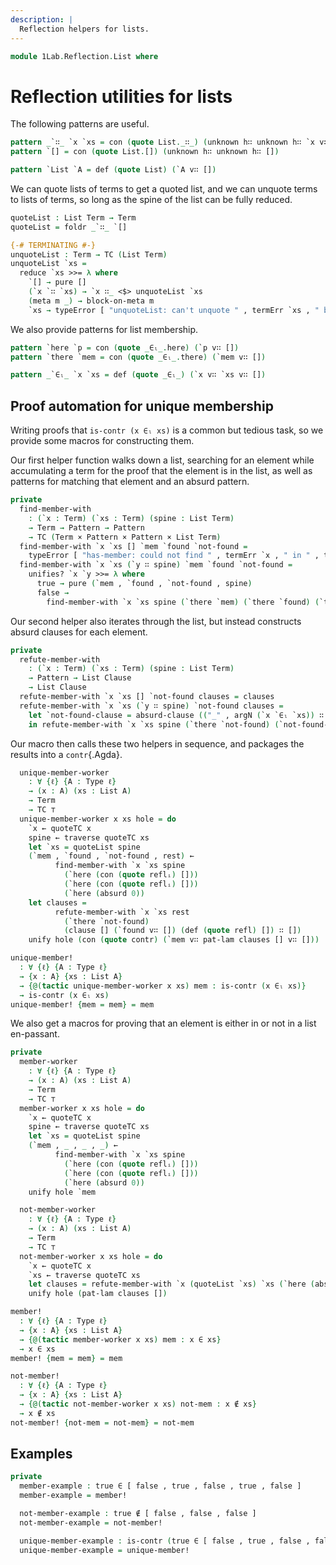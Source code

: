 ```yaml
---
description: |
  Reflection helpers for lists.
---
```

<!--
```agda
open import 1Lab.Reflection
open import 1Lab.Prelude hiding (absurd)

open import Data.List.Membership
open import Data.List.Base

open import Meta.Foldable
```
-->

```agda
module 1Lab.Reflection.List where
```

# Reflection utilities for lists

The following patterns are useful.

```agda
pattern _`∷_ `x `xs = con (quote List._∷_) (unknown h∷ unknown h∷ `x v∷ `xs v∷ [])
pattern `[] = con (quote List.[]) (unknown h∷ unknown h∷ [])

pattern `List `A = def (quote List) (`A v∷ [])
```

We can quote lists of terms to get a quoted list, and we can
unquote terms to lists of terms, so long as the spine of the list
can be fully reduced.

```agda
quoteList : List Term → Term
quoteList = foldr _`∷_ `[]

{-# TERMINATING #-}
unquoteList : Term → TC (List Term)
unquoteList `xs =
  reduce `xs >>= λ where
    `[] → pure []
    (`x `∷ `xs) → `x ∷_ <$> unquoteList `xs
    (meta m _) → block-on-meta m
    `xs → typeError [ "unquoteList: can't unquote " , termErr `xs , " because it cannot be reduced to whnf." ]
```

We also provide patterns for list membership.

```agda
pattern `here `p = con (quote _∈ₗ_.here) (`p v∷ [])
pattern `there `mem = con (quote _∈ₗ_.there) (`mem v∷ [])

pattern _`∈ₗ_ `x `xs = def (quote _∈ₗ_) (`x v∷ `xs v∷ [])
```

## Proof automation for unique membership

Writing proofs that `is-contr (x ∈ₗ xs)` is a common but tedious task,
so we provide some macros for constructing them.

Our first helper function walks down a list, searching for an element
while accumulating a term for the proof that the element is in the list,
as well as patterns for matching that element and an absurd pattern.

```agda
private
  find-member-with
    : (`x : Term) (`xs : Term) (spine : List Term)
    → Term → Pattern → Pattern
    → TC (Term × Pattern × Pattern × List Term)
  find-member-with `x `xs [] `mem `found `not-found =
    typeError [ "has-member: could not find " , termErr `x , " in " , termErr `xs ]
  find-member-with `x `xs (`y ∷ spine) `mem `found `not-found =
    unifies? `x `y >>= λ where
      true → pure (`mem , `found , `not-found , spine)
      false →
        find-member-with `x `xs spine (`there `mem) (`there `found) (`there `not-found)
```

Our second helper also iterates through the list, but instead constructs
absurd clauses for each element.

```agda
private
  refute-member-with
    : (`x : Term) (`xs : Term) (spine : List Term)
    → Pattern → List Clause
    → List Clause
  refute-member-with `x `xs [] `not-found clauses = clauses
  refute-member-with `x `xs (`y ∷ spine) `not-found clauses =
    let `not-found-clause = absurd-clause (("_" , argN (`x `∈ₗ `xs)) ∷ []) (`not-found v∷ [])
    in refute-member-with `x `xs spine (`there `not-found) (`not-found-clause ∷ clauses)

```

Our macro then calls these two helpers in sequence, and packages
the results into a `contr`{.Agda}.

```agda
  unique-member-worker
    : ∀ {ℓ} {A : Type ℓ}
    → (x : A) (xs : List A)
    → Term
    → TC ⊤
  unique-member-worker x xs hole = do
    `x ← quoteTC x
    spine ← traverse quoteTC xs
    let `xs = quoteList spine
    (`mem , `found , `not-found , rest) ←
          find-member-with `x `xs spine
            (`here (con (quote reflᵢ) []))
            (`here (con (quote reflᵢ) []))
            (`here (absurd 0))
    let clauses =
          refute-member-with `x `xs rest
            (`there `not-found)
            (clause [] (`found v∷ []) (def (quote refl) []) ∷ [])
    unify hole (con (quote contr) (`mem v∷ pat-lam clauses [] v∷ []))

unique-member!
  : ∀ {ℓ} {A : Type ℓ}
  → {x : A} {xs : List A}
  → {@(tactic unique-member-worker x xs) mem : is-contr (x ∈ₗ xs)}
  → is-contr (x ∈ₗ xs)
unique-member! {mem = mem} = mem
```

We also get a macros for proving that an element is either in or not in a list en-passant.

```agda
private
  member-worker
    : ∀ {ℓ} {A : Type ℓ}
    → (x : A) (xs : List A)
    → Term
    → TC ⊤
  member-worker x xs hole = do
    `x ← quoteTC x
    spine ← traverse quoteTC xs
    let `xs = quoteList spine
    (`mem , _ , _ , _) ←
          find-member-with `x `xs spine
            (`here (con (quote reflᵢ) []))
            (`here (con (quote reflᵢ) []))
            (`here (absurd 0))
    unify hole `mem

  not-member-worker
    : ∀ {ℓ} {A : Type ℓ}
    → (x : A) (xs : List A)
    → Term
    → TC ⊤
  not-member-worker x xs hole = do
    `x ← quoteTC x
    `xs ← traverse quoteTC xs
    let clauses = refute-member-with `x (quoteList `xs) `xs (`here (absurd 0)) []
    unify hole (pat-lam clauses [])

member!
  : ∀ {ℓ} {A : Type ℓ}
  → {x : A} {xs : List A}
  → {@(tactic member-worker x xs) mem : x ∈ xs}
  → x ∈ xs
member! {mem = mem} = mem

not-member!
  : ∀ {ℓ} {A : Type ℓ}
  → {x : A} {xs : List A}
  → {@(tactic not-member-worker x xs) not-mem : x ∉ xs}
  → x ∉ xs
not-member! {not-mem = not-mem} = not-mem
```

## Examples

```agda
private
  member-example : true ∈ [ false , true , false , true , false ]
  member-example = member!

  not-member-example : true ∉ [ false , false , false ]
  not-member-example = not-member!

  unique-member-example : is-contr (true ∈ [ false , true , false , false ])
  unique-member-example = unique-member!
```
